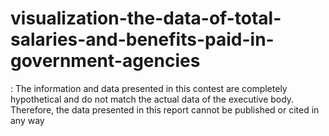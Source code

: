# visualization-the-data-of-total-salaries-and-benefits-paid-in-government-agencies
: The information and data presented in this contest are completely hypothetical and do not match the actual data of the executive body. Therefore, the data presented in this report cannot be published or cited in any way
